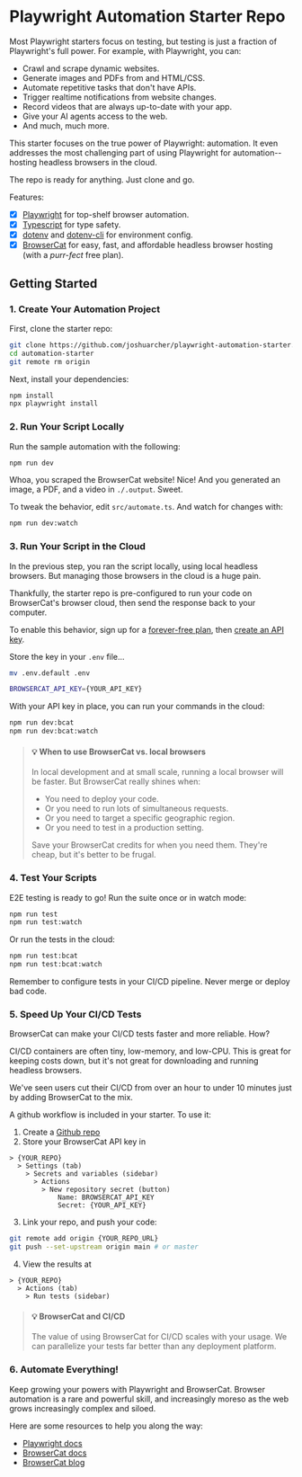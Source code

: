 # Playwright Automation Starter Repo

Most Playwright starters focus on testing, but testing is just a fraction of Playwright's full power. For example, with Playwright, you can:

- Crawl and scrape dynamic websites.
- Generate images and PDFs from and HTML/CSS.
- Automate repetitive tasks that don't have APIs.
- Trigger realtime notifications from website changes.
- Record videos that are always up-to-date with your app.
- Give your AI agents access to the web.
- And much, much more.

This starter focuses on the true power of Playwright: automation. It even addresses the most challenging part of using Playwright for automation--hosting headless browsers in the cloud.

The repo is ready for anything. Just clone and go.

Features:

- [x] [Playwright](https://playwright.dev/) for top-shelf browser automation.
- [x] [Typescript](https://www.typescriptlang.org/) for type safety.
- [x] [dotenv](https://www.npmjs.com/package/dotenv) and [dotenv-cli](https://www.npmjs.com/package/dotenv-cli) for environment config.
- [x] [BrowserCat](https://www.browsercat.com) for easy, fast, and affordable headless browser hosting (with a _purr-fect_ free plan).

## Getting Started

### 1. Create Your Automation Project

First, clone the starter repo:

```bash
git clone https://github.com/joshuarcher/playwright-automation-starter.git automation-starter
cd automation-starter
git remote rm origin
```

Next, install your dependencies:

```bash
npm install
npx playwright install
```

### 2. Run Your Script Locally

Run the sample automation with the following:

```bash
npm run dev
```

Whoa, you scraped the BrowserCat website! Nice! And you generated an image, a PDF, and a video in `./.output`. Sweet.

To tweak the behavior, edit `src/automate.ts`. And watch for changes with:

```bash
npm run dev:watch
```

### 3. Run Your Script in the Cloud

In the previous step, you ran the script locally, using local headless browsers. But managing those browsers in the cloud is a huge pain.

Thankfully, the starter repo is pre-configured to run your code on BrowserCat's browser cloud, then send the response back to your computer.

To enable this behavior, sign up for a [forever-free plan](https://app.browsercat.com/sign-up), then [create an API key](https://app.browsercat.com/keys).

Store the key in your `.env` file...

```bash
mv .env.default .env
```

```bash
BROWSERCAT_API_KEY={YOUR_API_KEY}
```

With your API key in place, you can run your commands in the cloud:

```bash
npm run dev:bcat
npm run dev:bcat:watch
```

> #### 💡 When to use BrowserCat vs. local browsers
>
> In local development and at small scale, running a local browser will be faster. But BrowserCat really shines when:
>
> - You need to deploy your code.
> - Or you need to run lots of simultaneous requests.
> - Or you need to target a specific geographic region.
> - Or you need to test in a production setting.
>
> Save your BrowserCat credits for when you need them. They're cheap, but it's better to be frugal.

### 4. Test Your Scripts

E2E testing is ready to go! Run the suite once or in watch mode:

```bash
npm run test
npm run test:watch
```

Or run the tests in the cloud:

```bash
npm run test:bcat
npm run test:bcat:watch
```

Remember to configure tests in your CI/CD pipeline. Never merge or deploy bad code.

### 5. Speed Up Your CI/CD Tests

BrowserCat can make your CI/CD tests faster and more reliable. How?

CI/CD containers are often tiny, low-memory, and low-CPU. This is great for keeping costs down, but it's not great for downloading and running headless browsers.

We've seen users cut their CI/CD from over an hour to under 10 minutes just by adding BrowserCat to the mix.

A github workflow is included in your starter. To use it:

1. Create a [Github repo](https://github.com/new)
2. Store your BrowserCat API key in

  ```text
  > {YOUR_REPO} 
    > Settings (tab) 
      > Secrets and variables (sidebar)
        > Actions 
          > New repository secret (button)
              Name: BROWSERCAT_API_KEY
              Secret: {YOUR_API_KEY}
  ```

3. Link your repo, and push your code:

  ```bash
  git remote add origin {YOUR_REPO_URL}
  git push --set-upstream origin main # or master
  ```

4. View the results at

  ```text
  > {YOUR_REPO} 
    > Actions (tab)
      > Run tests (sidebar)
  ```

> #### 💡 BrowserCat and CI/CD
>
> The value of using BrowserCat for CI/CD scales with your usage. We can parallelize your tests far better than any deployment platform.

### 6. Automate Everything!

Keep growing your powers with Playwright and BrowserCat. Browser automation is a rare and powerful skill, and increasingly moreso as the web grows increasingly complex and siloed.

Here are some resources to help you along the way:

- [Playwright docs](https://playwright.dev/docs/intro)
- [BrowserCat docs](https://www.browsercat.com/docs)
- [BrowserCat blog](https://www.browsercat.com/blog)
